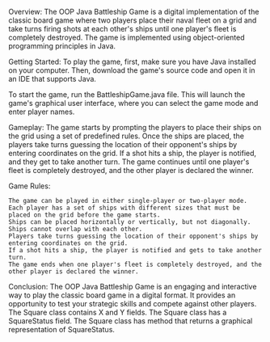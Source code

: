 Overview:
The OOP Java Battleship Game is a digital implementation of the classic board game where two players place their naval fleet on a grid and take turns firing shots at each other's ships until one player's fleet is completely destroyed. The game is implemented using object-oriented programming principles in Java.

Getting Started:
To play the game, first, make sure you have Java installed on your computer. Then, download the game's source code and open it in an IDE that supports Java.

To start the game, run the BattleshipGame.java file. This will launch the game's graphical user interface, where you can select the game mode and enter player names.

Gameplay:
The game starts by prompting the players to place their ships on the grid using a set of predefined rules. Once the ships are placed, the players take turns guessing the location of their opponent's ships by entering coordinates on the grid. If a shot hits a ship, the player is notified, and they get to take another turn. The game continues until one player's fleet is completely destroyed, and the other player is declared the winner.

Game Rules:

    The game can be played in either single-player or two-player mode.
    Each player has a set of ships with different sizes that must be placed on the grid before the game starts.
    Ships can be placed horizontally or vertically, but not diagonally.
    Ships cannot overlap with each other.
    Players take turns guessing the location of their opponent's ships by entering coordinates on the grid.
    If a shot hits a ship, the player is notified and gets to take another turn.
    The game ends when one player's fleet is completely destroyed, and the other player is declared the winner.

Conclusion:
The OOP Java Battleship Game is an engaging and interactive way to play the classic board game in a digital format. It provides an opportunity to test your strategic skills and compete against other players.
    The Square class contains X and Y fields.
    The Square class has a SquareStatus field.
    The Square class has method that returns a graphical representation of SquareStatus. 

